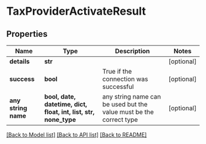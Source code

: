 # TaxProviderActivateResult


## Properties
Name | Type | Description | Notes
------------ | ------------- | ------------- | -------------
**details** | **str** |  | [optional] 
**success** | **bool** | True if the connection was successful | [optional] 
**any string name** | **bool, date, datetime, dict, float, int, list, str, none_type** | any string name can be used but the value must be the correct type | [optional]

[[Back to Model list]](../README.md#documentation-for-models) [[Back to API list]](../README.md#documentation-for-api-endpoints) [[Back to README]](../README.md)


